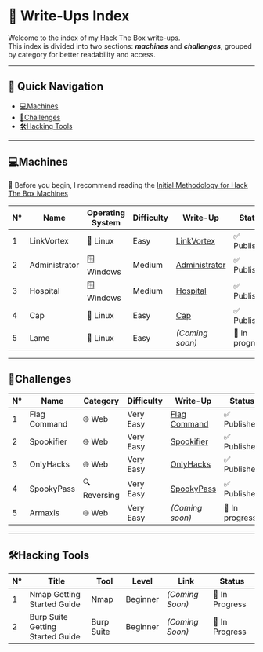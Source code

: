 # 📂 Write-Ups Index

Welcome to the index of my Hack The Box write-ups.  
This index is divided into two sections: **_machines_** and **_challenges_**, grouped by category for better readability and access.  

---

## 📑 Quick Navigation
- [💻Machines](#machines)
- [🧩Challenges](#challenges)
- [🛠️Hacking Tools](#%EF%B8%8Fhacking-tools)

---

## 💻Machines

📌 Before you begin, I recommend reading the [Initial Methodology for Hack The Box Machines](https://medium.com/@jpablo13/initial-methodology-for-hack-the-box-machines-59c0c6b1f8b1)

| N° | Name         | Operating System | Difficulty | Write-Up                                                                                           | Status                            |
|----|--------------|------------------|------------|----------------------------------------------------------------------------------------------------|-----------------------------------|
| 1  | LinkVortex   | 🐧 Linux        | Easy       | [LinkVortex](https://medium.com/@pablo13villalobos/hack-the-box-machine-linkvortex-walkthrough-en-5d467f2eec8b)      | ✅ Published    |
| 2  | Administrator| 🪟 Windows      | Medium     | [Administrator](https://medium.com/@pablo13villalobos/hack-the-box-machine-administrator-walkthrough-en-588555159e0c)| ✅ Published    |
| 3  | Hospital     | 🪟 Windows      | Medium     | [Hospital](https://medium.com/@pablo13villalobos/hack-the-box-machine-hospital-walkthrough-en-3e4adcdde175)          | ✅ Published    |
| 4  | Cap          | 🐧 Linux        | Easy       | [Cap](https://medium.com/@pablo13villalobos/hack-the-box-machine-cap-walkthrough-en-97895f9b621b)                    | ✅ Published    |
| 5  | Lame         | 🐧 Linux        | Easy       | *(Coming soon)*                                                                                                      | 🚧 In progress  |

---

## 🧩Challenges

| N° | Name         | Category      | Difficulty | Write-Up                                                                                           | Status                      |
|----|--------------|---------------|------------|----------------------------------------------------------------------------------------------------|-----------------------------|
| 1  | Flag Command | 🌐 Web       | Very Easy  | [Flag Command](https://medium.com/@pablo13villalobos/hack-the-box-flag-command-walkthrough-en-f387461ef976)       | ✅ Published |
| 2  | Spookifier   | 🌐 Web       | Very Easy  | [Spookifier](https://medium.com/@pablo13villalobos/hack-the-box-spookifier-walkthrough-en-51e5c29e8e7f)           | ✅ Published |
| 3  | OnlyHacks    | 🌐 Web       | Very Easy  | [OnlyHacks](https://medium.com/@pablo13villalobos/hack-the-box-challenge-onlyhacks-walkthrough-en-94ed01a7be94)   | ✅ Published |
| 4  | SpookyPass   | 🔍 Reversing | Very Easy  | [SpookyPass](https://medium.com/@pablo13villalobos/hack-the-box-challenge-spookypass-walkthrough-en-38ed87dae169) | ✅ Published | 
| 5  | Armaxis      | 🌐 Web       | Very Easy  |   *(Coming soon)*                                                                                               | 🚧 In progress |

---

## 🛠️Hacking Tools

| N° | Title                            | Tool       | Level    | Link                                                                                           | Status         |
|----|----------------------------------|------------|----------|------------------------------------------------------------------------------------------------|----------------|
| 1  | Nmap Getting Started Guide       | Nmap       | Beginner | *(Coming Soon)*                                                                                | 🚧 In Progress |
| 2  | Burp Suite Getting Started Guide | Burp Suite | Beginner | *(Coming Soon)*                                                                                | 🚧 In Progress |
